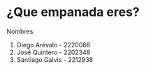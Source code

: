 # ¿Que empanada eres?
Nombres:
1. Diego Arévalo - 2220066
2. José Quintero - 2202348
3. Santiago Galvis - 2212938
